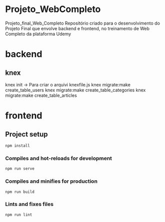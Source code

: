 # Projeto_WebCompleto
Projeto_final_Web_Completo Repositório criado para o desenvolvimento do Projeto Final que envolve backend e frontend, no treinamento de Web Completo da plataforma Udemy
# backend
## knex
knex init -> Para criar o arquivi knexfile.js 
knex migrate:make create_table_users
knex migrate:make create_table_categories
knex migrate:make create_table_articles

# frontend

## Project setup
```
npm install
```

### Compiles and hot-reloads for development
```
npm run serve
```

### Compiles and minifies for production
```
npm run build
```

### Lints and fixes files
```
npm run lint
```


